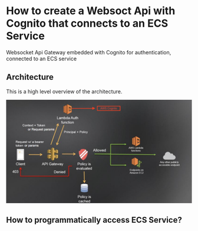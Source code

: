 # How to create a Websoct Api with Cognito that connects to an ECS Service

Websocket Api Gateway embedded with Cognito for authentication, connected to an ECS service

## Architecture

This is a high level overview of the architecture.

![Image of architecture](architecture.png)

## How to programmatically access ECS Service?

